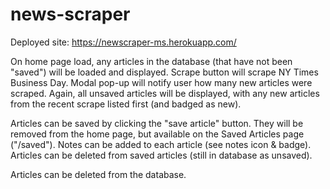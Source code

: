 # news-scraper
Deployed site: https://newscraper-ms.herokuapp.com/

On home page load, any articles in the database (that have not been "saved") will be loaded and displayed. Scrape button will scrape NY Times Business Day.  Modal pop-up will notify user how many new articles were scraped.  Again, all unsaved articles will be displayed, with any new articles from the recent scrape listed first (and badged as new).

Articles can be saved by clicking the "save article" button.  They will be removed from the home page, but available on the Saved Articles page ("/saved").  Notes can be added to each article (see notes icon & badge).  Articles can be deleted from saved articles (still in database as unsaved).

Articles can be deleted from the database.

